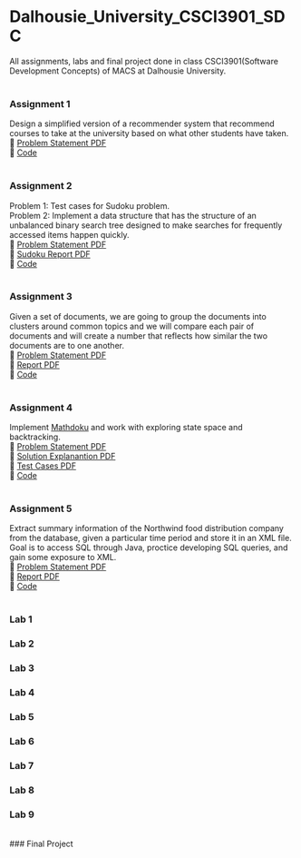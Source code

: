 # Dalhousie_University_CSCI3901_SDC
All assignments, labs and final project done in class CSCI3901(Software Development Concepts) of MACS at Dalhousie University.
<br/>
<br/>
### Assignment 1
Design a simplified version of a recommender system that recommend courses to take at the university based on what other students have taken.<br/>
📄 [Problem Statement PDF](https://github.com/DhrumilShah98/Dalhousie_University_CSCI3901_SDC/blob/main/Assignment_1/Assignment_1.pdf)<br/>
📁 [Code](https://github.com/DhrumilShah98/Dalhousie_University_CSCI3901_SDC/blob/main/Assignment_1/Assignment1.zip)<br/>
<br/>
### Assignment 2
Problem 1: Test cases for Sudoku problem.<br/>
Problem 2: Implement a data structure that has the structure of an unbalanced binary search tree designed to make searches for frequently accessed items happen quickly.<br/>
📄 [Problem Statement PDF](https://github.com/DhrumilShah98/Dalhousie_University_CSCI3901_SDC/blob/main/Assignment_2/Assignment_2.pdf)<br/>
📄 [Sudoku Report PDF](https://github.com/DhrumilShah98/Dalhousie_University_CSCI3901_SDC/blob/main/Assignment_2/Assignment_2_Sudoku_Report.pdf)<br/>
📁 [Code](https://github.com/DhrumilShah98/Dalhousie_University_CSCI3901_SDC/blob/main/Assignment_2/Assignment2.zip)<br/>
<br/>
### Assignment 3
Given a set of documents, we are going to group the documents into clusters around common topics and we will compare each pair of documents and will create a number that reflects how similar the two documents are to one another.<br/>
📄 [Problem Statement PDF](https://github.com/DhrumilShah98/Dalhousie_University_CSCI3901_SDC/blob/main/Assignment_3/Assignment_3.pdf)<br/>
📄 [Report PDF](https://github.com/DhrumilShah98/Dalhousie_University_CSCI3901_SDC/blob/main/Assignment_3/Assignment_3_Report.pdf)<br/>
📁 [Code](https://github.com/DhrumilShah98/Dalhousie_University_CSCI3901_SDC/blob/main/Assignment_3/Assignment3.zip)<br/>
<br/>
### Assignment 4
Implement [Mathdoku](http://www.mathdoku.com/) and work with exploring state space and backtracking.<br/>
📄 [Problem Statement PDF](https://github.com/DhrumilShah98/Dalhousie_University_CSCI3901_SDC/blob/main/Assignment_4/Assignment_4.pdf)<br/>
📄 [Solution Explanantion PDF](https://github.com/DhrumilShah98/Dalhousie_University_CSCI3901_SDC/blob/main/Assignment_4/Assignment_4_Solution_Explanation.pdf)<br/>
📄 [Test Cases PDF](https://github.com/DhrumilShah98/Dalhousie_University_CSCI3901_SDC/blob/main/Assignment_4/Assignment_4_Test_Cases.pdf)<br/>
📁 [Code](https://github.com/DhrumilShah98/Dalhousie_University_CSCI3901_SDC/blob/main/Assignment_4/Assignment4.zip)<br/>
<br/>
### Assignment 5
Extract summary information of the Northwind food distribution company from the database, given a particular time period and store it in an XML file. Goal is to access SQL through Java, proctice developing SQL queries, and gain some exposure to XML.<br/>
📄 [Problem Statement PDF](https://github.com/DhrumilShah98/Dalhousie_University_CSCI3901_SDC/blob/main/Assignment_5/Assignment_5.pdf)<br/>
📄 [Report PDF](https://github.com/DhrumilShah98/Dalhousie_University_CSCI3901_SDC/blob/main/Assignment_5/Assignment_5_Report.pdf)<br/>
📁 [Code](https://github.com/DhrumilShah98/Dalhousie_University_CSCI3901_SDC/blob/main/Assignment_5/Assignment5.zip)<br/>
<br/>
### Lab 1
### Lab 2
### Lab 3
### Lab 4
### Lab 5
### Lab 6
### Lab 7
### Lab 8
### Lab 9
<br/>
### Final Project
